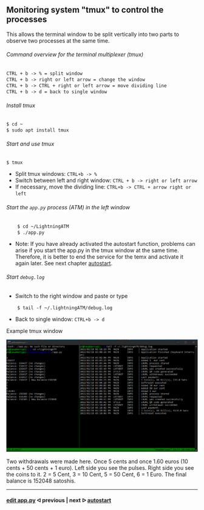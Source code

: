 ## Monitoring system "tmux" to control the processes

This allows the terminal window to be split vertically into two parts to observe two processes at the same time.

###### Command overview for the terminal multiplexer (tmux) 

```
CTRL + b -> % = split window
CTRL + b -> right or left arrow = change the window
CTRL + b -> CTRL + right or left arrow = move dividing line
CTRL + b -> d = back to single window
```

###### Install tmux

```
$ cd ~
$ sudo apt install tmux    
```

###### Start and use tmux

```
$ tmux
```

- Split tmux windows: `CTRL+b -> %`
- Switch between left and right window: `CTRL + b -> right or left arrow`
- If necessary, move the dividing line: `CTRL+b -> CTRL + arrow right or left`

###### Start the `app.py` process (ATM) in the left window

```
	$ cd ~/LightningATM
	$ ./app.py
```

- Note:  If you have already activated the autostart function, problems can arise if you start the app.py in the tmux window at the same time. Therefore, it is better to end the service for the temx and activate it again later. See next chapter [autostart](/docs/guide/autostart.md).

######  Start `debug.log`

- Switch to the right window and paste or type

```
	$ tail -f ~/.lightningATM/debug.log
```

- Back to single window: `CTRL+b -> d`

Example tmux window

![tmux window](../pictures/tmux_monitoring_terminal.png)

Two withdrawals were made here. Once 5 cents and once 1.60 euros (10 cents + 50 cents + 1 euro). Left side you see the pulses. Right side you see the coins to it. 2 = 5 Cent, 3 = 10 Cent, 5 = 50 Cent, 6 = 1 Euro. The final balance is 152048 satoshis.

---

#### [edit app.py](/docs/guide/edit_app.md)  ᐊ  previous | next  ᐅ  [autostart](/docs/guide/autostart.md)

